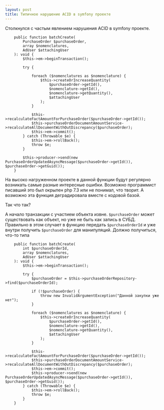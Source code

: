 ```yaml
---
layout: post
title: Типичное нарушение ACID в symfony проекте
---
```


Столкнулся с частым явлением нарушения ACID в symfony проекте.

```
    public function batchCreate(
        PurchaseOrder $purchaseOrder,
        array $nomenclatures,
        AdUser $attachingUser
    ): void {
        $this->em->beginTransaction();

        try {

            foreach ($nomenclatures as $nomenclature) {
                $this->createOrIncreaseQuantity(
                    $purchaseOrder->getId(),
                    $nomenclature->getId(),
                    $nomenclature->getQuantity(),
                    $attachingUser
                );
            }

            $this->recalculateFactAmountForPurchaseOrder($purchaseOrder->getId());
            $this->purchaseOrderDocumentAmountService->recalculateAllDocumentWithOutDiscrepancy($purchaseOrder);
            $this->em->commit();
        } catch (Throwable $e) {
            $this->em->rollBack();
            throw $e;
        }

        $this->producer->send(new PurchaseOrderUpdatedAsyncMessage($purchaseOrder->getId()), $purchaseOrder->getGuid());
    }
```

На высоко нагруженном проекте в данной функции будут регулярно возникать самые разные интересные ошибки.
Возможно программист писавший это был окрылен php 7.3 или не понимал, что творит. 
А возможно эта функция деградировала вместе с кодовой базой. 

Так что так?

А начало транзакции с участием объекта извне. `$purchaseOrder` может существовать как объект, но уже не быть как запись в СУБД.
Правильно в этом случает в функцию передать `$purchaseOrderId` и уже внутри получить `$purchaseOrder` для манипуляций.
Должно получиться, что-то типа

```
    public function batchCreate(
        int $purchaseOrderId,
        array $nomenclatures,
        AdUser $attachingUser
    ): void {
        $this->em->beginTransaction();

        try {
            $purchaseOrder = $this->purchaseOrderRepository->find($purchaseOrderId);

            if (!$purchaseOrder) {
                throw new InvalidArgumentException("Данной закупки уже нет");
            }

            foreach ($nomenclatures as $nomenclature) {
                $this->createOrIncreaseQuantity(
                    $purchaseOrder->getId(),
                    $nomenclature->getId(),
                    $nomenclature->getQuantity(),
                    $attachingUser
                );
            }

            $this->recalculateFactAmountForPurchaseOrder($purchaseOrder->getId());
            $this->purchaseOrderDocumentAmountService->recalculateAllDocumentWithOutDiscrepancy($purchaseOrder);
            $this->em->commit();
            $this->producer->send(new PurchaseOrderUpdatedAsyncMessage($purchaseOrder->getId()), $purchaseOrder->getGuid());
        } catch (Throwable $e) {
            $this->em->rollBack();
            throw $e;
        }
    }
```


